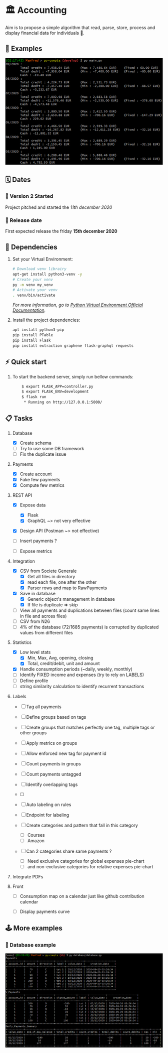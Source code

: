 # :classical_building: Accounting 

Aim is to propose a simple algorithm that read, parse, store, process and display financial data for individuals :money_with_wings:.

## :tada: Examples

![running main script](img/main.PNG)

## :spiral_calendar: Dates

### :rocket: Version 2 Started 
Project pitched and started the _11th december 2020_

### :dart: Release date 
First expected release the friday **15th december 2020** 


## :electric_plug: Dependencies
1. Set your Virtual Environment:

    ``` bash
    # Download venv librairy
    apt-get install python3-venv -y
    # Create your venv
    py -m venv my_venv
    # Activate your venv
    . venv/bin/activate
    ```
    
    _For more information, go to [Python Virtual Environment Official Documentation](https://docs.python.org/3/library/venv.html)._

1. Install the project dependencies:

    ``` bash
    apt install python3-pip
    pip install PTable
    pip install Flask
    pip install extraction graphene flask-graphql requests
    ```

## :zap: Quick start

1. To start the backend server, simply run bellow commands:

	``` bash
		$ export FLASK_APP=controller.py
		$ export FLASK_ENV=development
		$ flask run
		 * Running on http://127.0.0.1:5000/
	```

## :clipboard: Tasks

1. Database
	- [x] Create schema
	- [ ] Try to use some DB framework
	- [ ] Fix the duplicate issue
	
1. Payments
	- [x] Create account
	- [x] Fake few payments
	- [x] Compute few metrics
	  
1. REST API
	- [x] Expose data 
		- [x] Flask
		- [x] GraphQL ~> not very effective
	- [x] Design API (Postman ~> not effective)
	- [ ] Insert payments ?
	  
	- [ ] Expose metrics
	  
1. Integration
	- [x] CSV from Societe Generale
	  - [x] Get all files in directory
	  - [x] read each file, one after the other
	  - [x] Parser rows and map to RawPayments
	- [x] Save in database
		- [x] Generic object's management in database
		- [x] If file is duplicate => skip
	- [ ] View all payments and duplications between files (count same lines in file and across files)
	- [ ] CSV from N26
	- [ ] 4% of the database (72/1685 payments) is corrupted by duplicated values from different files

1. Statistics
	- [x] Low level stats
	  	- [x] Min, Max, Avg, opening, closing
	  	- [x] Total, credit/debit, unit and amount
	- [x] Handle consumption periods (~daily, weekly, monthly)
	- [ ] Identify FIXED income and expenses (try to rely on LABELS)
	- [ ] Define profile
	- [ ] string similarity calculation to identify recurrent transactions 
	  
1. Labels
	- [ ] Tag all payments 
	- [ ] Define groups based on tags
	- [ ] Create groups that matches perfectly one tag, multiple tags or other groups 
	- [ ] Apply metrics on groups
	- [ ] Allow enforced new tag for payment id

	- [ ] Count payments in groups
	- [ ] Count payments untagged 
	- [ ] Identify overlapping tags
	- [ ] 
	  
	- [ ] Auto labeling on rules
	- [ ] Endpoint for labeling
	- [ ] Create categories and pattern that fall in this category
		- [ ] Courses
		- [ ] Amazon
	- [ ] Can 2 categories share same payments ?
		- [ ] Need exclusive categories for global expenses pie-chart
		- [ ] and non-exclusive categories for relative expenses pie-chart
	
1. Integrate PDFs
   
1. Front
	- [ ] Consumption map on a calendar just like github contribution calendar
	- [ ] Display payments curve


## :joystick: More examples

### :floppy_disk: Database example 

![Database example](img/database_example.png)